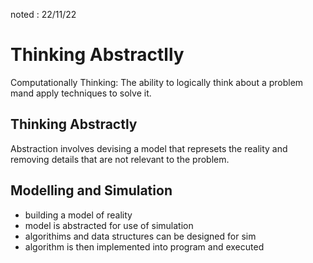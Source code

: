 noted : 22/11/22

# Thinking Abstractlly

Computationally Thinking: The ability to logically think about a problem mand apply techniques to solve it.  

## Thinking Abstractly
Abstraction involves devising a model that represets the reality and removing details that are not relevant to the problem.

## Modelling and Simulation

- building a model of reality
- model is abstracted for use of simulation
- algorithims and data structures can be designed for sim
- algorithm is then implemented into program and executed
